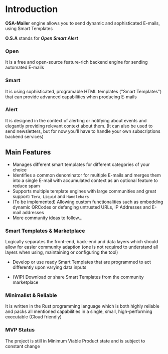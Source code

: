 # Introduction

**OSA-Mailer** engine allows you to send dynamic and sophisticated E-mails, using Smart Templates

**O.S.A** stands for **_Open Smart Alert_**

### Open

It is a free and open-source feature-rich backend engine for sending automated E-mails

### Smart

It is using sophisticated, programable HTML templates ("Smart Templates") that can provide advanced capabilities when producing E-mails

### Alert

It is designed in the context of alerting or notifying about events and elegantly providing relevant context about them. 
(It can also be used to send newsletters, but for now you'll have to handle your own subscriptions backend services)

## Main Features

- Manages different smart templates for different categories of your choice
- Identifies a common denominator for multiple E-mails and merges them into a single E-mail with accumulated context as an optional feature to reduce spam
- Supports multiple template engines with large communities and great support: `Tera`, `Liquid` and `Handlebars`
- (To be implemented) Allowing custom functionalities such as embedding dynamic QRCodes or defanging untrusted URLs, IP Addresses and E-mail addresses
- More community ideas to follow...

### Smart Templates & Marketplace

Logically separates the front-end, back-end and data layers which should allow for easier community adaption (one is not required to understand all layers when using, maintaining or configuring the tool) 

- Develop or use ready Smart Templates that are programmed to act differently upon varying data inputs

- (WIP) Download or share Smart Templates from the community marketplace

### Minimalist & Reliable

It is written in the Rust programming language which is both highly reliable and packs all mentioned capabilities in a single, small, high-performing executable (Cloud friendly)

### MVP Status

The project is still in Minimum Viable Product state and is subject to constant change

